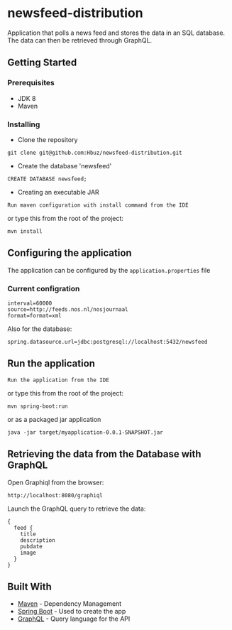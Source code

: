 # newsfeed-distribution
Application that polls a news feed and stores the data in an SQL database. The data can then be retrieved through GraphQL.

## Getting Started


### Prerequisites
 - JDK 8
 - Maven
 
 
### Installing
* Clone the repository
```
git clone git@github.com:Hbuz/newsfeed-distribution.git
```

* Create the database 'newsfeed'
```
CREATE DATABASE newsfeed;
```

* Creating an executable JAR
```
Run maven configuration with install command from the IDE
```
or type this from the root of the project:
```
mvn install
```


## Configuring the application
The application can be configured by the `application.properties` file

### Current configration
```
interval=60000
source=http://feeds.nos.nl/nosjournaal
format=format=xml
```
Also for the database:
```
spring.datasource.url=jdbc:postgresql://localhost:5432/newsfeed
```


## Run the application
```
Run the application from the IDE
```
or type this from the root of the project:
```
mvn spring-boot:run
```
or as a packaged jar application
```
java -jar target/myapplication-0.0.1-SNAPSHOT.jar
```


## Retrieving the data from the Database with GraphQL
Open Graphiql from the browser:
```
http://localhost:8080/graphiql
```
Launch the GraphQL query to retrieve the data:
```
{
  feed {
    title
    description
    pubdate
    image
  }
}
```


## Built With
* [Maven](https://maven.apache.org/) - Dependency Management
* [Spring Boot](https://spring.io/projects/spring-boot) - Used to create the app
* [GraphQL](https://graphql.org/) - Query language for the API 
